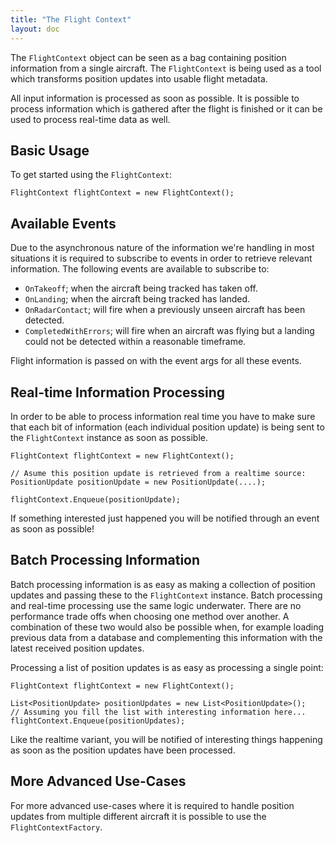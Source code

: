 ```yaml
---
title: "The Flight Context"
layout: doc
---
```


The `FlightContext` object can be seen as a bag containing position information from a single aircraft. The `FlightContext` is being used as a tool which transforms position updates into usable flight metadata.

All input information is processed as soon as possible. It is possible to process information which is gathered after the flight is finished or it can be used to process real-time data as well.

## Basic Usage

To get started using the `FlightContext`:

```
FlightContext flightContext = new FlightContext();
```

## Available Events

Due to the asynchronous nature of the information we're handling in most situations it is required to subscribe to events in order to retrieve relevant information. The following events are available to subscribe to:

* `OnTakeoff`; when the aircraft being tracked has taken off.
* `OnLanding`; when the aircraft being tracked has landed.
* `OnRadarContact`; will fire when a previously unseen aircraft has been detected.
* `CompletedWithErrors`; will fire when an aircraft was flying but a landing could not be detected within a reasonable timeframe.

Flight information is passed on with the event args for all these events.

## Real-time Information Processing

In order to be able to process information real time you have to make sure that each bit of information (each individual position update) is being sent to the `FlightContext` instance as soon as possible.

```
FlightContext flightContext = new FlightContext();

// Asume this position update is retrieved from a realtime source:
PositionUpdate positionUpdate = new PositionUpdate(....);

flightContext.Enqueue(positionUpdate);
```

If something interested just happened you will be notified through an event as soon as possible!

## Batch Processing Information

Batch processing information is as easy as making a collection of position updates and passing these to the `FlightContext` instance. Batch processing and real-time processing use the same logic underwater. There are no performance trade offs when choosing one method over another. A combination of these two would also be possible when, for example loading previous data from a database and complementing this information with the latest received position updates.

Processing a list of position updates is as easy as processing a single point:

```
FlightContext flightContext = new FlightContext();

List<PositionUpdate> positionUpdates = new List<PositionUpdate>();
// Assuming you fill the list with interesting information here...
flightContext.Enqueue(positionUpdates);
```

Like the realtime variant, you will be notified of interesting things happening as soon as the position updates have been processed.

## More Advanced Use-Cases

For more advanced use-cases where it is required to handle position updates from multiple different aircraft it is possible to use the `FlightContextFactory`.